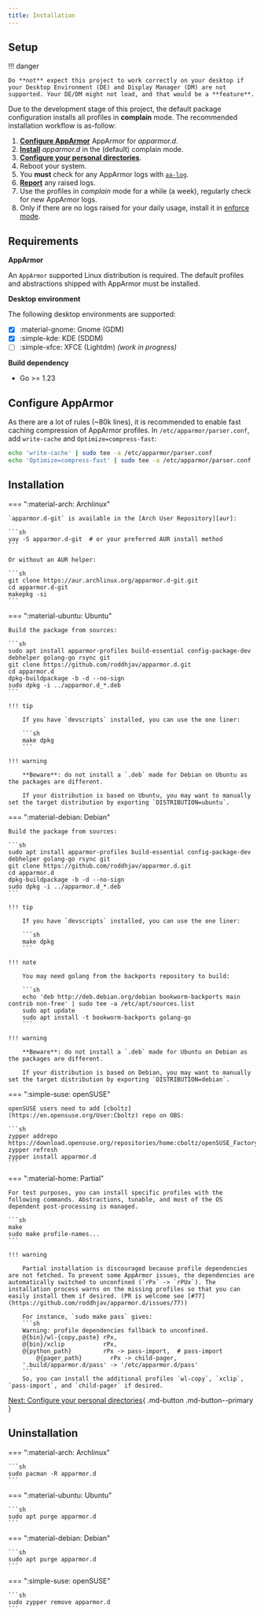 ```yaml
---
title: Installation
---
```


## Setup

!!! danger

    Do **not** expect this project to work correctly on your desktop if your Desktop Environment (DE) and Display Manager (DM) are not supported. Your DE/DM might not load, and that would be a **feature**.

Due to the development stage of this project, the default package configuration installs all profiles in **complain** mode. The recommended installation workflow is as-follow:

1. **[Configure AppArmor](#configure-apparmor)** AppArmor for *apparmor.d*.
1. **[Install](#installation)** *apparmor.d* in the (default) complain mode.
1. **[Configure your personal directories](configuration.md)**.
1. Reboot your system.
1. You **must** check for any AppArmor logs with [`aa-log`](usage.md#apparmor-log).
1. **[Report](https://apparmor.pujol.io/report/)** any raised logs.
1. Use the profiles in *complain* mode for a while (a week), regularly check for new AppArmor logs.
1. Only if there are no logs raised for your daily usage, install it in [enforce mode](enforce.md).


## Requirements

**AppArmor**

An `AppArmor` supported Linux distribution is required. The default profiles and abstractions shipped with AppArmor must be installed.

**Desktop environment**

The following desktop environments are supported:

- [x] :material-gnome: Gnome (GDM)
- [x] :simple-kde: KDE (SDDM)
- [ ] :simple-xfce: XFCE (Lightdm) *(work in progress)*

**Build dependency**

* Go >= 1.23


## Configure AppArmor

As there are a lot of rules (~80k lines), it is recommended to enable fast caching compression of AppArmor profiles. In `/etc/apparmor/parser.conf`, add `write-cache` and `Optimize=compress-fast`:

```sh
echo 'write-cache' | sudo tee -a /etc/apparmor/parser.conf
echo 'Optimize=compress-fast' | sudo tee -a /etc/apparmor/parser.conf
```


## Installation

=== ":material-arch: Archlinux"

    `apparmor.d-git` is available in the [Arch User Repository][aur]:

    ```sh
    yay -S apparmor.d-git  # or your preferred AUR install method
    ```

    Or without an AUR helper:

    ```sh
    git clone https://aur.archlinux.org/apparmor.d-git.git
    cd apparmor.d-git
    makepkg -si
    ```

=== ":material-ubuntu: Ubuntu"

    Build the package from sources:

    ```sh
    sudo apt install apparmor-profiles build-essential config-package-dev debhelper golang-go rsync git
    git clone https://github.com/roddhjav/apparmor.d.git
    cd apparmor.d
    dpkg-buildpackage -b -d --no-sign
    sudo dpkg -i ../apparmor.d_*.deb
    ```

    !!! tip

        If you have `devscripts` installed, you can use the one liner:

        ```sh
        make dpkg
        ```

    !!! warning

        **Beware**: do not install a `.deb` made for Debian on Ubuntu as the packages are different.

        If your distribution is based on Ubuntu, you may want to manually set the target distribution by exporting `DISTRIBUTION=ubuntu`.

=== ":material-debian: Debian"

    Build the package from sources:

    ```sh
    sudo apt install apparmor-profiles build-essential config-package-dev debhelper golang-go rsync git
    git clone https://github.com/roddhjav/apparmor.d.git
    cd apparmor.d
    dpkg-buildpackage -b -d --no-sign
    sudo dpkg -i ../apparmor.d_*.deb
    ```

    !!! tip

        If you have `devscripts` installed, you can use the one liner:

        ```sh
        make dpkg
        ```

    !!! note

        You may need golang from the backports repository to build:

        ```sh
        echo 'deb http://deb.debian.org/debian bookworm-backports main contrib non-free' | sudo tee -a /etc/apt/sources.list
        sudo apt update
        sudo apt install -t bookworm-backports golang-go
        ```

    !!! warning

        **Beware**: do not install a `.deb` made for Ubuntu on Debian as the packages are different.

        If your distribution is based on Debian, you may want to manually set the target distribution by exporting `DISTRIBUTION=debian`.

=== ":simple-suse: openSUSE"

    openSUSE users need to add [cboltz](https://en.opensuse.org/User:Cboltz) repo on OBS:

    ```sh
    zypper addrepo https://download.opensuse.org/repositories/home:cboltz/openSUSE_Factory/home:cboltz.repo
    zypper refresh
    zypper install apparmor.d
    ```

=== ":material-home: Partial"

    For test purposes, you can install specific profiles with the following commands. Abstractions, tunable, and most of the OS dependent post-processing is managed.

    ```sh
    make
    sudo make profile-names...
    ```

    !!! warning

        Partial installation is discouraged because profile dependencies are not fetched. To prevent some AppArmor issues, the dependencies are automatically switched to unconfined (`rPx` -> `rPUx`). The installation process warns on the missing profiles so that you can easily install them if desired. (PR is welcome see [#77](https://github.com/roddhjav/apparmor.d/issues/77))

        For instance, `sudo make pass` gives:
        ```sh
        Warning: profile dependencies fallback to unconfined.
        @{bin}/wl-{copy,paste} rPx,
        @{bin}/xclip           rPx,
        @{python_path}         rPx -> pass-import,  # pass-import
            @{pager_path}        rPx -> child-pager,
        '.build/apparmor.d/pass' -> '/etc/apparmor.d/pass'
        ```
        So, you can install the additional profiles `wl-copy`, `xclip`, `pass-import`, and `child-pager` if desired.


[Next: Configure your personal directories](configuration.md){ .md-button .md-button--primary }


## Uninstallation

=== ":material-arch: Archlinux"

    ```sh
    sudo pacman -R apparmor.d
    ```

=== ":material-ubuntu: Ubuntu"

    ```sh
    sudo apt purge apparmor.d
    ```

=== ":material-debian: Debian"

    ```sh
    sudo apt purge apparmor.d
    ```

=== ":simple-suse: openSUSE"

    ```sh
    sudo zypper remove apparmor.d
    ```

[aur]: https://aur.archlinux.org/packages/apparmor.d-git
